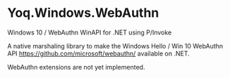# Yoq.Windows.WebAuthn
Windows 10 / WebAuthn WinAPI for .NET using P/Invoke 

A native marshaling library to make the Windows Hello / Win 10 WebAuthn API https://github.com/microsoft/webauthn/ available on .NET.

WebAuthn extensions are not yet implemented.
